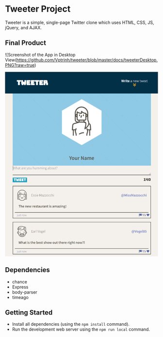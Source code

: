 # Tweeter Project

Tweeter is a simple, single-page Twitter clone which uses HTML, CSS, JS, jQuery, and AJAX.

## Final Product

![Screenshot of the App in Desktop View(https://github.com/Vptrinh/tweeter/blob/master/docs/tweeterDesktop.PNG?raw=true)

![Screenshot of the App in Tablet View](https://github.com/Vptrinh/tweeter/blob/master/docs/tweeterTablet.PNG?raw=true)

## Dependencies

- chance
- Express
- body-parser
- timeago

## Getting Started

- Install all dependencies (using the `npm install` command).
- Run the development web server using the `npm run local` command.
